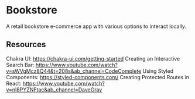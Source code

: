 # Bookstore
A retail bookstore e-commerce app with various options to interact locally.

## Resources
Chakra UI: https://chakra-ui.com/getting-started
Creating an Interactive Search Bar: https://www.youtube.com/watch?v=sWVgMcz8Q44&t=208s&ab_channel=CodeComplete
Using Styled Components: https://styled-components.com/
Creating Protected Routes in React: https://www.youtube.com/watch?v=nI8PYZNFtac&ab_channel=DaveGray